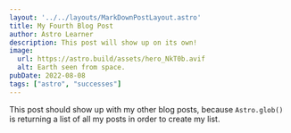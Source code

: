 ```yaml
---
layout: '../../layouts/MarkDownPostLayout.astro'
title: My Fourth Blog Post
author: Astro Learner
description: This post will show up on its own!
image: 
  url: https://astro.build/assets/hero_NkT0b.avif
  alt: Earth seen from space.
pubDate: 2022-08-08
tags: ["astro", "successes"]
---
```

This post should show up with my other blog posts, because `Astro.glob()` is returning a list of all my posts in order to create my list.